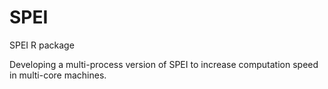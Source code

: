 SPEI
====

SPEI R package

Developing a multi-process version of SPEI to increase computation speed in multi-core machines.
